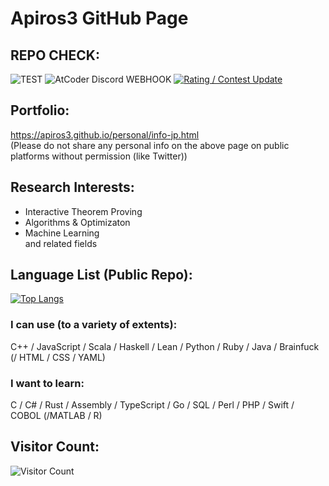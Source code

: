 # Apiros3 GitHub Page

## REPO CHECK:
![TEST](https://github.com/Apiros3/stock_eval/actions/workflows/main.yml/badge.svg)
![AtCoder Discord WEBHOOK](https://github.com/Apiros3/random-question-bot/actions/workflows/main.yml/badge.svg)
[![Rating / Contest Update](https://github.com/Apiros3/Apiros3.github.io/actions/workflows/rating_update.yml/badge.svg)](https://github.com/Apiros3/Apiros3.github.io/actions/workflows/rating_update.yml)

## Portfolio:
https://apiros3.github.io/personal/info-jp.html <br />
(Please do not share any personal info on the above page on public platforms without permission (like Twitter))

## Research Interests:
* Interactive Theorem Proving
* Algorithms & Optimizaton
* Machine Learning <br />
and related fields

## Language List (Public Repo):
[![Top Langs](https://github-readme-stats.vercel.app/api/top-langs/?username=apiros3&langs_count=15&layout=compact&theme=radical)](https://github.com/anuraghazra/github-readme-stats) <br />
### I can use (to a variety of extents):
C++ / JavaScript / Scala / Haskell / Lean / Python / Ruby / Java / Brainfuck (/ HTML / CSS / YAML)
### I want to learn:
C / C# / Rust / Assembly / TypeScript / Go / SQL / Perl / PHP / Swift / COBOL (/MATLAB / R) 

## Visitor Count: 
![Visitor Count](https://profile-counter.glitch.me/Apiros3/count.svg)


<!---
Apiros3/Apiros3 is a ✨ special ✨ repository because its `README.md` (this file) appears on your GitHub profile.
You can click the Preview link to take a look at your changes.
--->
